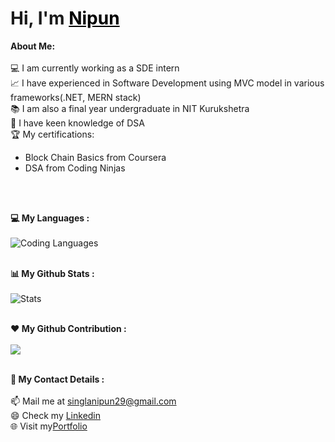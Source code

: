 <h1>Hi, I'm <a href="https://github.com/dec0deit" style="color:black">Nipun</a></h1>

<div>
<strong>About Me:</strong><br><br>
💻 I am currently working as a SDE intern<br>
📈 I have experienced in Software Development using MVC model in various frameworks(.NET, MERN stack)<br>
📚 I am also a final year undergraduate in NIT Kurukshetra<br>
🧠 I have keen knowledge of DSA <br>
🏆 My certifications: 
<ul>
  <li>Block Chain Basics from Coursera </li>
  <li>DSA from Coding Ninjas</li>
</ul>
<br><br>

<strong  align="center">💻 My Languages :</strong><br><br>
![Coding Languages](https://github-readme-stats.vercel.app/api/top-langs/?username=dec0deit&langs_count_private=true&theme=radical&card_width=445)<br><br>

<strong  align="center">📊 My Github Stats :</strong><br><br>
![Stats](https://github-readme-stats.vercel.app/api?username=dec0deit&show_icons=true&count_private=true&include_all_commits=true&theme=radical)<br><br>

<strong  align="center">❤️ My Github Contribution :</strong><br><br>
<img align="center" src="https://github-readme-streak-stats.herokuapp.com/?user=dec0deit&theme=radical&hide_border=true"/><br><br>


<strong  align="center">🌟 My Contact Details :</strong><br><br>
📫 Mail me at <a href="mailto:singlanipun29@gmail.com">singlanipun29@gmail.com</a><br>
😄 Check my <a href="https://www.linkedin.com/in/nipun-gupta-834946170/">Linkedin</a><br>
🌐 Visit my<a href="https://portfolio-website-56xb20602-nipunsingla.vercel.app/">Portfolio</a><br>


